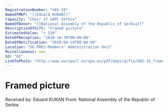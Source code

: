 ```yaml
---
RegistrationNumber: "G65-19"
NameOfMEP: "[[Eduard KUKAN]]"
Capacity: "Chair of SAPC Serbia"
NameOfDonor: "[[National Assembly of the Republic of Serbia]]"
DescriptionOfGift: "Framed picture"
EstimatedValue: "< 150"
DateOfReception: "2018-10-30T00:00:00"
DateOfNotification: "2019-04-24T00:00:00"
Location: "DG PRES-Members' Administration Unit"
Miscellaneous: nan
Id: "65"
LinkToPhoto: "http://www.europarl.europa.eu/pdf/meps/gifts/G65-19_framed_picture_national_assembly_Serbia.jpg#"
---
```


# Framed picture

Received by: Eduard KUKAN
From: National Assembly of the Republic of Serbia
